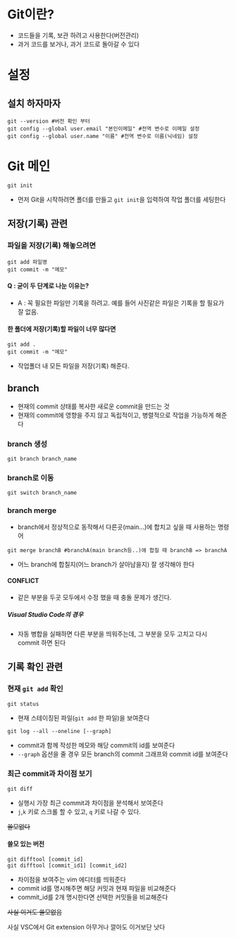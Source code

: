 # Git이란?
- 코드들을 기록, 보관 하려고 사용한다(버전관리)
- 과거 코드를 보거나, 과거 코드로 돌아갈 수 있다
# 설정
## 설치 하자마자
```shell
git --version #버전 확인 부터
git config --global user.email "본인이메일" #전역 변수로 이메일 설정
git config --global user.name "이름" #전역 변수로 이름(닉네임) 설정
```
# Git 메인
```shell
git init
```
- 먼저 Git을 시작하려면 폴더를 만들고 `git init`을 입력하여 작업 폴더를 세팅한다
## 저장(기록) 관련
### 파일을 저장(기록) 해놓으려면
```shell
git add 파일명
git commit -m "메모"
```
#### Q : 굳이 두 단계로 나눈 이유는?
- A : 꼭 필요한 파일만 기록을 하려고. 예를 들어 사진같은 파일은 기록을 할 필요가 잘 없음.

#### 한 폴더에 저장(기록)할 파일이 너무 많다면
```shell
git add .
git commit -m "메모"
```
- 작업폴더 내 모든 파일을 저장(기록) 해준다.

## branch
- 현재의 commit 상태를 복사한 새로운 commit을 만드는 것
- 현재의 commit에 영향을 주지 않고 독립적이고, 병렬적으로 작업을 가능하게 해준다
### branch 생성
```shell
git branch branch_name
```
### branch로 이동
```shell 
git switch branch_name
```
### branch merge
- branch에서 정상적으로 동작해서 다른곳(main...)에 합치고 싶을 때 사용하는 명령어
```shell
git merge branchB #branchA(main branch등..)에 합칠 때 branchB => branchA
```
- 어느 branch에 합칠지(어느 branch가 살아남을지) 잘 생각해야 한다
#### CONFLICT
- 같은 부분을 두곳 모두에서 수정 했을 때 충돌 문제가 생긴다.
##### Visual Studio Code의 경우
- 자동 병합을 실패하면 다른 부분을 띄워주는데, 그 부분을 모두 고치고 다시 commit 하면 된다
<!-- ------------------------------------------------ -->

## 기록 확인 관련
### 현재 `git add` 확인
```shell
git status
```
- 현재 스테이징된 파일(`git add` 한 파일)을 보여준다
```shell
git log --all --oneline [--graph]
```
- commit과 함께 작성한 메모와 해당 commit의 id를 보여준다
- `--graph` 옵션을 줄 경우 모든 branch의 commit 그래프와 commit id를 보여준다

### 최근 commit과 차이점 보기
```shell
git diff
```
- 실행시 가장 최근 commit과 차이점을 분석해서 보여준다
- `j`,`k` 키로 스크롤 할 수 있고, `q` 키로 나갈 수 있다.

~~쓸모없다~~
#### 쓸모 있는 버전
```shell
git difftool [commit_id]
git difftool [commit_id1] [commit_id2]
```
- 차이점을 보여주는 vim 에디터를 띄워준다
- commit id를 명시해주면 해당 커밋과 현재 파일을 비교해준다
- commit_id를 2개 명시한다면 선택한 커밋들을 비교해준다

~~사실 이거도 쓸모없음~~

사실 VSC에서 Git extension 아무거나 깔아도 이거보단 낫다